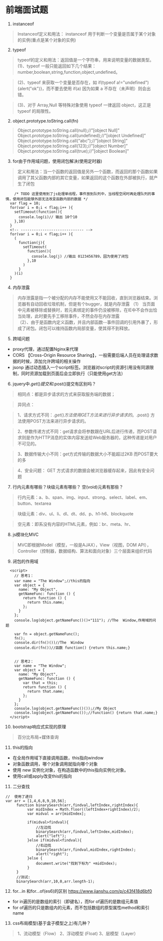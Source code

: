 # 前端面试题
1. instanceof
> Instanceof定义和用法： instanceof 用于判断一个变量是否属于某个对象的实例(重点是某个对象的实例)
2. typeof
> typeof的定义和用法：返回值是一个字符串，用来说明变量的数据类型。
>(1)、typeof 一般只能返回如下几个结果：number,boolean,string,function,object,undefined。

>(2)、typeof 来获取一个变量是否存在，如 if(typeof a!="undefined"){alert("ok")}，而不要去使用 if(a) 因为如果 a 不存在（未声明）则会出错。

>(3)、对于 Array,Null 等特殊对象使用 typeof 一律返回 object，这正是 typeof 的局限性。
2. object.prototype.toString.call(fn)
> Object.prototype.toString.call(null);//”[object Null]”
Object.prototype.toString.call(undefined);//”[object Undefined]”
Object.prototype.toString.call(“abc”);//”[object String]”
Object.prototype.toString.call(123);//”[object Number]”
Object.prototype.toString.call(true);//”[object Boolean]”
3. for由于作用域问题，使用闭包解决(使用定时器)
>定义和用法：当一个函数的返回值是另外一个函数，而返回的那个函数如果调用了其父函数内部的其它变量，如果返回的这个函数在外部被执行，就产生了闭包
```
    /* TODO 这里使用到了js处理单线程，事件放到队列中，当线程空闲时再处理队列的事情，使用闭包能够外部无法改变函数内部的数据 */
  var flag = 10;
  for(var i = 0;i < flag;i++ ){
    setTimeout(function(){
      console.log(i)// 输出 10个10
    },10)
  }  
  <!-- ----------------------------- -->
  for(var i = 0;i < flag;i++ ){
    (
      function(j){
        setTimeout(
          function(){
            console.log(j) //输出 0123456789，因为使用了闭包
          },10
        )
      }
    )(i) 
  }
```
4. 内存泄露
> 内存泄露是指一个被分配的内存不能使用又不能回收，直到浏览器结束。浏览器有自动回收垃圾机制，但是有个bugger，就是内存泄露
（1） 当页面中元素被移除或替换时，若元素绑定的事件仍没被移除，在IE中不会作出恰当处理，此时要先手工移除事件，不然会存在内存泄露  
（2）、由于是函数内定义函数，并且内部函数--事件回调的引用外暴了，形成了闭包。闭包可以维持函数内局部变量，使其得不到释放。
5. 跨域问题
* proxy代理，通过配置Nginx来代理
* CORS 【Cross-Origin Resource Sharing】，一般需要后端人员在处理请求数据的时候，添加允许跨域的相关操作
* jsonp 通过动态插入一个script标签。浏览器对script的资源引用没有同源限制，同时资源加载到页面后会立即执行（只能使用get方法）
6. jquery中$.get()提交和$.post()提交有区别吗？
> 相同点：都是异步请求的方式来获取服务端的数据；

>异同点：

> 1、请求方式不同：$.get() 方法使用GET方法来进行异步请求的。$.post() 方法使用POST方法来进行异步请求的。

>2、参数传递方式不同：get请求会将参数跟在URL后进行传递，而POST请求则是作为HTTP消息的实体内容发送给Web服务器的，这种传递是对用户不可见的。

>3、数据传输大小不同：get方式传输的数据大小不能超过2KB 而POST要大的多

>4、安全问题： GET 方式请求的数据会被浏览器缓存起来，因此有安全问题

7. 行内元素有哪些？块级元素有哪些？ 空(void)元素有那些？
>行内元素：a、b、span、img、input、strong、select、label、em、button、textarea

>块级元素：div、ul、li、dl、dt、dd、p、h1-h6、blockquote

>空元素：即系没有内容的HTML元素，例如：br、meta、hr、
8. js模块化MVC
> MVC即根据Model（模型，一般是AJAX），View（视图，DOM API），Controller（控制器，数据结构、算法和面向对象）三个层面来组织代码
9. 闭包的作用域
```
  <script>
    // 思考1：
    var name = "The Window";//this的指向
    var object = {
      name: "My Object",
      getNameFunc: function () {
        return function () {
          return this.name;
        };
      }
    };
    console.log(object.getNameFunc()()+"111"); //The  Window,作用域的问题

    var fn = object.getNameFunc();
    fn(); 
    console.dir(fn()())//The  Window
    console.dir(fn())//函数 function() {return this.name;}


    // 思考2：
    var name = "The Window";
    var object = {
      name: "My Object",
      getNameFunc: function () {
        var that = this;
        return function () {
          return that.name;
        };
      }
    };
    console.log(object.getNameFunc()());//My Object
    console.log(object.getNameFunc());//function() {return that.name;}
  </script>
  ```
  10. bootstrap响应式实现的原理
  > 百分比布局+媒体查询
  11. this的指向
  * 在全局作用域下直接调用函数，this指向window
  * 对象函数调用，哪个对象调用就指向哪个对象
  * 使用 new 实例化对象，在构造函数中的this指向实例化对象。
  * 使用call或apply改变this的指向
  11. 二分查找
  ```
//  使用了递归
var arr = [1,4,6,8,9,10,56];
       function binarySearch(arr,findval,leftIndex,rightIndex){
            var midIndex = Math.floor((leftIndex+rightIndex)/2);
            var midval = arr[midIndex];
 
            if(midval>findval){
                //左边找
                binarySearch(arr,findval,leftIndex,midIndex);
                alert("left");
            }else if(midval<findval){
                //右边找
                binarySearch(arr,findval,midIndex,rightIndex);
                alert("right");
            }else {
                document.write("找到下标为" +midIndex);
            }
       }
       //测试:
       binarySearch(arr,10,0,arr.length-1);

  ```
  12. for...in 和for...of(es6)的区别 https://www.jianshu.com/p/c43f418d6bf0
  * for in遍历的是数组的索引（即键名），而for of遍历的是数组元素值
  * for of遍历的只是数组内的元素，而不包括数组的原型属性method和索引name
  13. css布局模型(基于盒子模型之上)有几种？
  > 1、流动模型（Flow）
2、浮动模型 (Float)
3、层模型（Layer）